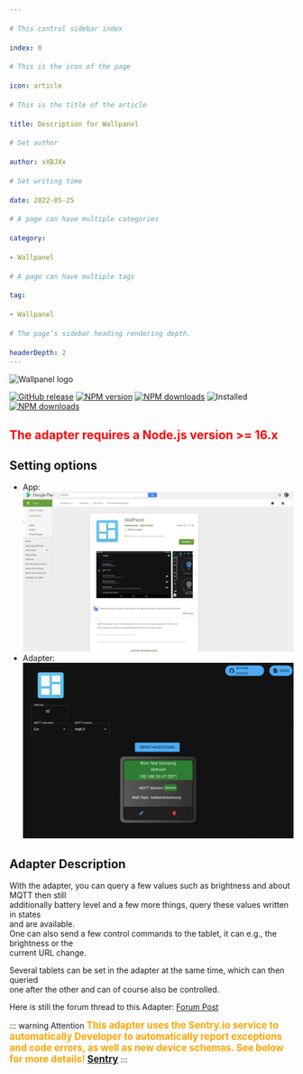 ```yaml
---

# This control sidebar index

index: 0

# This is the icon of the page

icon: article

# This is the title of the article

title: Description for Wallpanel

# Set author

author: xXBJXx

# Set writing time

date: 2022-05-25

# A page can have multiple categories

category:

- Wallpanel

# A page can have multiple tags

tag:

- Wallpanel

# The page’s sidebar heading rendering depth.

headerDepth: 2
---
```


<img :src="$withBase('/media/wallpanel/wallpanel.png#center')" alt="Wallpanel logo">

[![GitHub release](https://img.shields.io/github/v/release/xXBJXx/ioBroker.wallpanel?include_prereleases&label=GitHub%20release&logo=github)](https://github.com/xXBJXx/ioBroker.wallpanel)
[![NPM version](https://img.shields.io/npm/v/iobroker.wallpanel.svg?logo=npm)](https://www.npmjs.com/package/iobroker.wallpanel)
[![NPM downloads](https://img.shields.io/npm/dm/iobroker.wallpanel.svg?logo=npm)](https://www.npmjs.com/package/iobroker.wallpanel)
![Installed](https://iobroker.live/badges/wallpanel-installed.svg)
[![NPM downloads](https://nodei.co/npm/iobroker.wallpanel.png)](https://www.npmjs.com/package/iobroker.wallpanel)

## <span style="color:red; fontSize:1.3em; font-weight:bold">The adapter requires a Node.js version >= 16.x</span>

## Setting options

* App:<br>
  [![App](../.vuepress/public/media/wallpanel/GooglePlayStore.png#navIcon)](app/app-description.md)
  <br/>
* Adapter:<br>
  [![App](../.vuepress/public/media/wallpanel/adapter.png#navIcon)](admin-gui.md)
  <br/>

## Adapter Description

With the adapter, you can query a few values such as brightness and about MQTT then still <br> additionally battery level
and a few more things, query these values written in states <br> and are available.<br>
One can also send a few control commands to the tablet, it can e.g., the brightness or the <br> current URL change.

Several tablets can be set in the adapter at the same time, which can then queried <br> one after the other and can of course also be controlled.

Here is still the forum thread to this Adapter: [Forum Post](https://forum.iobroker.net/topic/36438/test-adapter-wallpanel)

::: warning Attention
<span style="color:orange; font-size:1.2em; font-weight: bold" >This adapter uses the Sentry.io service to automatically
Developer to automatically report exceptions and code errors, as well as new device schemas.
See below for more details! [Sentry](/wallpanel/sentry)
</span>
:::


